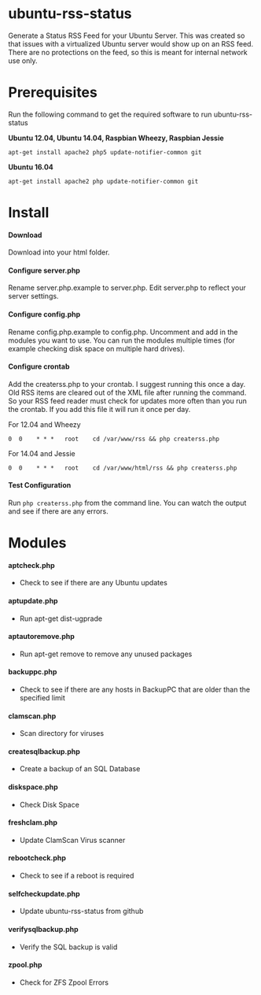 # ubuntu-rss-status

Generate a Status RSS Feed for your Ubuntu Server.  This was created so that issues with a virtualized Ubuntu server would show up on an RSS feed.  There are no protections on the feed, so this is meant for internal network use only.

# Prerequisites

Run the following command to get the required software to run ubuntu-rss-status

<b>Ubuntu 12.04, Ubuntu 14.04, Raspbian Wheezy, Raspbian Jessie</b>

`apt-get install apache2 php5 update-notifier-common git`

<b>Ubuntu 16.04</b>

`apt-get install apache2 php update-notifier-common git`

# Install

#### Download

Download into your html folder.

#### Configure server.php

Rename server.php.example to server.php.  Edit server.php to reflect your server settings.

#### Configure config.php

Rename config.php.example to config.php.  Uncomment and add in the modules you want to use.  You can run the modules multiple times (for example checking disk space on multiple hard drives).

#### Configure crontab

Add the createrss.php to your crontab.  I suggest running this once a day.  Old RSS items are cleared out of the XML file after running the command.  So your RSS feed reader must check for updates more often than you run the crontab. If you add this file it will run it once per day.

For 12.04 and Wheezy

`0  0    * * *   root    cd /var/www/rss && php createrss.php`

For 14.04 and Jessie

`0  0    * * *   root    cd /var/www/html/rss && php createrss.php`

#### Test Configuration

Run `php createrss.php` from the command line.  You can watch the output and see if there are any errors.

# Modules
#### aptcheck.php
* Check to see if there are any Ubuntu updates

#### aptupdate.php
* Run apt-get dist-ugprade

#### aptautoremove.php
* Run apt-get remove to remove any unused packages

#### backuppc.php
* Check to see if there are any hosts in BackupPC that are older than the specified limit

#### clamscan.php
* Scan directory for viruses

#### createsqlbackup.php
* Create a backup of an SQL Database

#### diskspace.php
* Check Disk Space

#### freshclam.php
* Update ClamScan Virus scanner

#### rebootcheck.php
* Check to see if a reboot is required

#### selfcheckupdate.php
* Update ubuntu-rss-status from github

#### verifysqlbackup.php
* Verify the SQL backup is valid

#### zpool.php
* Check for ZFS Zpool Errors

